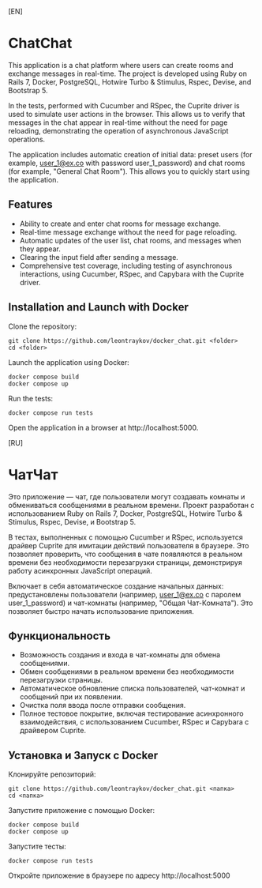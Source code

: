 [EN]
# ChatChat

This application is a chat platform where users can create rooms and exchange messages in real-time. The project is developed using Ruby on Rails 7, Docker, PostgreSQL, Hotwire Turbo & Stimulus, Rspec, Devise, and Bootstrap 5.

In the tests, performed with Cucumber and RSpec, the Cuprite driver is used to simulate user actions in the browser. This allows us to verify that messages in the chat appear in real-time without the need for page reloading, demonstrating the operation of asynchronous JavaScript operations.

The application includes automatic creation of initial data: preset users (for example, user_1@ex.co with password user_1_password) and chat rooms (for example, "General Chat Room"). This allows you to quickly start using the application.

## Features

- Ability to create and enter chat rooms for message exchange.
- Real-time message exchange without the need for page reloading.
- Automatic updates of the user list, chat rooms, and messages when they appear.
- Clearing the input field after sending a message.
- Comprehensive test coverage, including testing of asynchronous interactions, using Cucumber, RSpec, and Capybara with the Cuprite driver.

## Installation and Launch with Docker

Clone the repository:

    git clone https://github.com/leontraykov/docker_chat.git <folder>
    cd <folder>

Launch the application using Docker:

    docker compose build
    docker compose up

Run the tests:

    docker compose run tests

Open the application in a browser at http://localhost:5000.

[RU]
# ЧатЧат

Это приложение — чат, где пользователи могут создавать комнаты и обмениваться сообщениями в реальном времени. Проект разработан с использованием Ruby on Rails 7, Docker, PostgreSQL, Hotwire Turbo & Stimulus, Rspec, Devise, и Bootstrap 5.

В тестах, выполненных с помощью Cucumber и RSpec, используется драйвер Cuprite для имитации действий пользователя в браузере. Это позволяет проверить, что сообщения в чате появляются в реальном времени без необходимости перезагрузки страницы, демонстрируя работу асинхронных JavaScript операций.

Включает в себя автоматическое создание начальных данных: предустановлены пользователи (например, user_1@ex.co с паролем user_1_password) и чат-комнаты (например, "Общая Чат-Комната"). Это позволяет быстро начать использование приложения.

## Функциональность

- Возможность создания и входа в чат-комнаты для обмена сообщениями.
- Обмен сообщениями в реальном времени без необходимости перезагрузки страницы.
- Автоматическое обновление списка пользователей, чат-комнат и сообщений при их появлении.
- Очистка поля ввода после отправки сообщения.
- Полное тестовое покрытие, включая тестирование асинхронного взаимодействия, с использованием Cucumber, RSpec и Capybara с драйвером Cuprite.

## Установка и Запуск с Docker

Клонируйте репозиторий:

    git clone https://github.com/leontraykov/docker_chat.git <папка>
    cd <папка>

Запустите приложение с помощью Docker:

    docker compose build
    docker compose up

Запустите тесты:

    docker compose run tests

Откройте приложение в браузере по адресу http://localhost:5000
